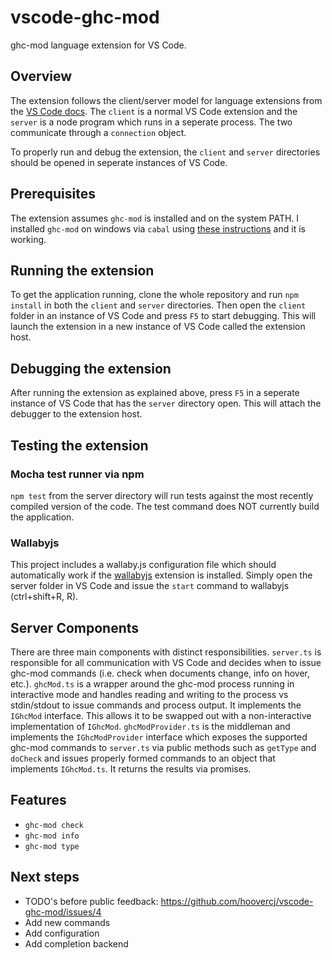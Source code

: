 # vscode-ghc-mod
ghc-mod language extension for VS Code.

## Overview
The extension follows the client/server model for language extensions from the [VS Code docs][example-server-docs]. The `client` is a normal VS Code extension and the `server` is a node program which runs in a seperate process. The two communicate through a `connection` object.

To properly run and debug the extension, the `client` and `server` directories should be opened in seperate instances of VS Code.

## Prerequisites
The extension assumes `ghc-mod` is installed and on the system PATH. I installed `ghc-mod` on windows via `cabal` using [these instructions][ghc-mod-instructions] and it is working.

## Running the extension
To get the application running, clone the whole repository and run `npm install` in both the `client` and `server` directories. Then open the `client` folder in an instance of VS Code and press `F5` to start debugging. This will launch the extension in a new instance of VS Code called the extension host.

## Debugging the extension
After running the extension as explained above, press `F5` in a seperate instance of VS Code that has the `server` directory open. This will attach the debugger to the extension host.

## Testing the extension
### Mocha test runner via npm
`npm test` from the server directory will run tests against the most recently compiled version of the code. The test command does NOT currently build the application.

### Wallabyjs
This project includes a wallaby.js configuration file which should automatically work if the [wallabyjs](https://marketplace.visualstudio.com/items/WallabyJs.wallaby-vscode) extension is installed. Simply open the server folder in VS Code and issue the `start` command to wallabyjs (ctrl+shift+R, R).

## Server Components
There are three main components with distinct responsibilities. `server.ts` is responsible for all communication with VS Code and decides when to issue ghc-mod commands (i.e. check when documents change, info on hover, etc.). `ghcMod.ts` is a wrapper around the ghc-mod process running in interactive mode and handles reading and writing to the process vs stdin/stdout to issue commands and process output. It implements the `IGhcMod` interface. This allows it to be swapped out with a non-interactive implementation of `IGhcMod`. `ghcModProvider.ts` is the middleman and implements the `IGhcModProvider` interface which exposes the supported ghc-mod commands to `server.ts` via public methods such as `getType` and `doCheck` and issues properly formed commands to an object that implements `IGhcMod.ts`. It returns the results via promises.

## Features
- `ghc-mod check`
- `ghc-mod info`
- `ghc-mod type`

## Next steps
- TODO's before public feedback: https://github.com/hoovercj/vscode-ghc-mod/issues/4
- Add new commands
- Add configuration
- Add completion backend

[example-server-docs]: https://code.visualstudio.com/docs/extensions/example-language-server
[ghc-mod-instructions]: http://www.mew.org/~kazu/proj/ghc-mod/en/install.html
[ghc-mod-atom]: https://github.com/atom-haskell/haskell-ghc-mod/